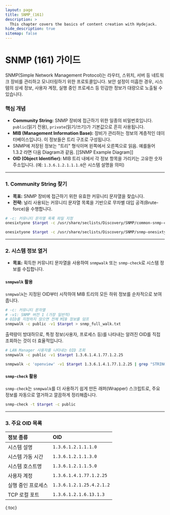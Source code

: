 ```yaml
---
layout: page
title: SNMP_(161)
description: >
  This chapter covers the basics of content creation with Hydejack.
hide_description: true
sitemap: false
---
```



# SNMP (161) 가이드

SNMP(Simple Network Management Protocol)는 라우터, 스위치, 서버 등 네트워크 장비를 관리하고 모니터링하기 위한 프로토콜입니다. 보안 설정이 미흡한 경우, 시스템의 상세 정보, 사용자 계정, 실행 중인 프로세스 등 민감한 정보가 대량으로 노출될 수 있습니다.

### **핵심 개념**
- **Community String:** SNMP 장비에 접근하기 위한 일종의 비밀번호입니다. `public`(읽기 전용), `private`(읽기/쓰기)가 기본값으로 흔히 사용됩니다.
- **MIB (Management Information Base):** 장비가 관리하는 정보의 계층적인 데이터베이스입니다. 이 정보들은 트리 구조로 구성됩니다.
- SNMP에 저장된 정보는 "트리" 형식이며 왼쪽에서 오른쪽으로 읽음. 예를들어 1.3.2 라면 다음 Diagram과 같음.  [[SNMP Example Diagram]]
- **OID (Object Identifier):** MIB 트리 내에서 각 정보 항목을 가리키는 고유한 숫자 주소입니다. (예: `1.3.6.1.2.1.1.1.0`은 시스템 설명을 의미)

---

### **1. Community String 찾기**

- **목표:** SNMP 장비에 접근하기 위한 유효한 커뮤니티 문자열을 찾습니다.
- **전략:** 널리 사용되는 커뮤니티 문자열 목록을 기반으로 무차별 대입 공격(Brute-force)을 수행합니다.

```bash
# -c: 커뮤니티 문자열 목록 파일 지정
onesixtyone $target -c /usr/share/seclists/Discovery/SNMP/common-snmp-community-strings.txt

onesixtyone $target -c /usr/share/seclists/Discovery/SNMP/snmp-onesixtyone.txt
```

---

### **2. 시스템 정보 열거**

- **목표:** 획득한 커뮤니티 문자열을 사용하여 `snmpwalk` 또는 `snmp-check`로 시스템 정보를 수집합니다.

#### **`snmpwalk` 활용**
`snmpwalk`는 지정된 OID부터 시작하여 MIB 트리의 모든 하위 정보를 순차적으로 보여줍니다.

```bash
# -c: 커뮤니티 문자열
# -v1: SNMP 버전 1 (가장 일반적)
# OID를 지정하지 않으면 전체 MIB 정보를 덤프
snmpwalk -c public -v1 $target > snmp_full_walk.txt
```

출력량이 방대하므로, 특정 정보(사용자, 프로세스 등)를 나타내는 알려진 OID를 직접 조회하는 것이 더 효율적입니다.

```bash
# LAN Manager 사용자를 나타내는 OID 조회
snmpwalk -c public -v1 $target 1.3.6.1.4.1.77.1.2.25

snmpwalk -c 'openview' -v1 $target 1.3.6.1.4.1.77.1.2.25 | grep "STRING:" | awk -F '"' '{print $2}' > users.txt
```

#### **`snmp-check` 활용**
`snmp-check`는 `snmpwalk`를 더 사용하기 쉽게 만든 래퍼(Wrapper) 스크립트로, 주요 정보를 자동으로 열거하고 깔끔하게 정리해줍니다.

```bash
snmp-check -t $target -c public
```

---

### **3. 주요 OID 목록**

| 정보 종류 | OID |
| :--- | :--- |
| 시스템 설명 | `1.3.6.1.2.1.1.1.0` |
| 시스템 가동 시간 | `1.3.6.1.2.1.1.3.0` |
| 시스템 호스트명 | `1.3.6.1.2.1.1.5.0` |
| 사용자 계정 | `1.3.6.1.4.1.77.1.2.25` |
| 실행 중인 프로세스 | `1.3.6.1.2.1.25.4.2.1.2` |
| TCP 로컬 포트 | `1.3.6.1.2.1.6.13.1.3` |


{:toc}